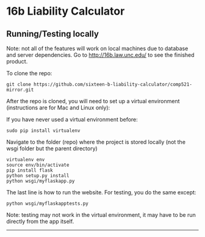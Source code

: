 16b Liability Calculator
==================


Running/Testing locally
----------------------------

Note: not all of the features will work on local machines due to database and server dependencies. Go to http://16b.law.unc.edu/ to see the finished product.

To clone the repo:

    git clone https://github.com/sixteen-b-liability-calculator/comp521-mirror.git

After the repo is cloned, you will need to set up a virtual environment (instructions are for Mac and Linux only):

If you have never used a virtual environment before:

    sudo pip install virtualenv
    
Navigate to the folder (repo) where the project is stored locally (not the wsgi folder but the parent directory)

    virtualenv env
    source env/bin/activate
    pip install flask
    python setup.py install
    python wsgi/myflaskapp.py

The last line is how to run the website. For testing, you do the same except:

    python wsgi/myflaskapptests.py

Note: testing may not work in the virtual environment, it may have to be run directly from the app itself.

------------------------------

